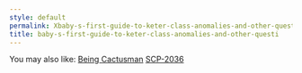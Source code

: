 ```yaml
---
style: default
permalink: Xbaby-s-first-guide-to-keter-class-anomalies-and-other-questi
title: baby-s-first-guide-to-keter-class-anomalies-and-other-questi
---
```

You may also like:
[Being Cactusman](http://scp-wiki.net/being-cactusman)
[SCP-2036](http://scp-wiki.net/scp-2036)